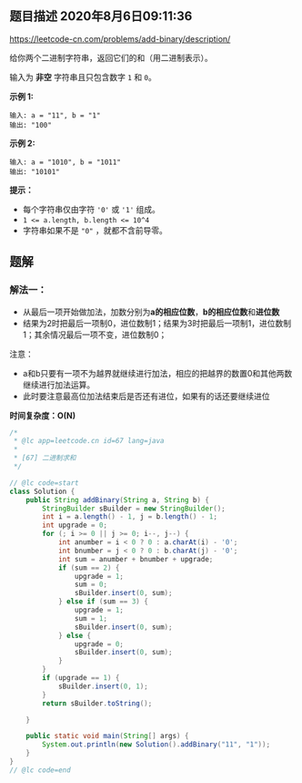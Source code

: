 ## 题目描述	2020年8月6日09:11:36

https://leetcode-cn.com/problems/add-binary/description/

给你两个二进制字符串，返回它们的和（用二进制表示）。

输入为 **非空** 字符串且只包含数字 `1` 和 `0`。

 

**示例 1:**

```
输入: a = "11", b = "1"
输出: "100"
```

**示例 2:**

```
输入: a = "1010", b = "1011"
输出: "10101"
```

 

**提示：**

- 每个字符串仅由字符 `'0'` 或 `'1'` 组成。
- `1 <= a.length, b.length <= 10^4`
- 字符串如果不是 `"0"` ，就都不含前导零。

## 题解

### 解法一：

- 从最后一项开始做加法，加数分别为**a的相应位数**，**b的相应位数**和**进位数**
- 结果为2时把最后一项制0，进位数制1；结果为3时把最后一项制1，进位数制1；其余情况最后一项不变，进位数制0；

注意：

- a和b只要有一项不为越界就继续进行加法，相应的把越界的数置0和其他两数继续进行加法运算。
- 此时要注意最高位加法结束后是否还有进位，如果有的话还要继续进位

**时间复杂度：O(N)**

```java
/*
 * @lc app=leetcode.cn id=67 lang=java
 *
 * [67] 二进制求和
 */

// @lc code=start
class Solution {
    public String addBinary(String a, String b) {
        StringBuilder sBuilder = new StringBuilder();
        int i = a.length() - 1, j = b.length() - 1;
        int upgrade = 0;
        for (; i >= 0 || j >= 0; i--, j--) {
            int anumber = i < 0 ? 0 : a.charAt(i) - '0';
            int bnumber = j < 0 ? 0 : b.charAt(j) - '0';
            int sum = anumber + bnumber + upgrade;
            if (sum == 2) {
                upgrade = 1;
                sum = 0;
                sBuilder.insert(0, sum);
            } else if (sum == 3) {
                upgrade = 1;
                sum = 1;
                sBuilder.insert(0, sum);
            } else {
                upgrade = 0;
                sBuilder.insert(0, sum);
            }
        }
        if (upgrade == 1) {
            sBuilder.insert(0, 1);
        }
        return sBuilder.toString();

    }

    public static void main(String[] args) {
        System.out.println(new Solution().addBinary("11", "1"));
    }
}
// @lc code=end

```

